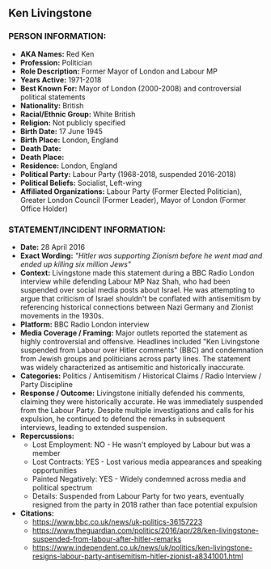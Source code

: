 ## Ken Livingstone

### PERSON INFORMATION:
- **AKA Names:** Red Ken
- **Profession:** Politician
- **Role Description:** Former Mayor of London and Labour MP
- **Years Active:** 1971-2018
- **Best Known For:** Mayor of London (2000-2008) and controversial political statements
- **Nationality:** British
- **Racial/Ethnic Group:** White British
- **Religion:** Not publicly specified
- **Birth Date:** 17 June 1945
- **Birth Place:** London, England
- **Death Date:** 
- **Death Place:** 
- **Residence:** London, England
- **Political Party:** Labour Party (1968-2018, suspended 2016-2018)
- **Political Beliefs:** Socialist, Left-wing
- **Affiliated Organizations:** Labour Party (Former Elected Politician), Greater London Council (Former Leader), Mayor of London (Former Office Holder)

### STATEMENT/INCIDENT INFORMATION:
- **Date:** 28 April 2016
- **Exact Wording:** *"Hitler was supporting Zionism before he went mad and ended up killing six million Jews"*
- **Context:** Livingstone made this statement during a BBC Radio London interview while defending Labour MP Naz Shah, who had been suspended over social media posts about Israel. He was attempting to argue that criticism of Israel shouldn't be conflated with antisemitism by referencing historical connections between Nazi Germany and Zionist movements in the 1930s.
- **Platform:** BBC Radio London interview
- **Media Coverage / Framing:** Major outlets reported the statement as highly controversial and offensive. Headlines included "Ken Livingstone suspended from Labour over Hitler comments" (BBC) and condemnation from Jewish groups and politicians across party lines. The statement was widely characterized as antisemitic and historically inaccurate.
- **Categories:** Politics / Antisemitism / Historical Claims / Radio Interview / Party Discipline
- **Response / Outcome:** Livingstone initially defended his comments, claiming they were historically accurate. He was immediately suspended from the Labour Party. Despite multiple investigations and calls for his expulsion, he continued to defend the remarks in subsequent interviews, leading to extended suspension.
- **Repercussions:**
  - Lost Employment: NO - He wasn't employed by Labour but was a member
  - Lost Contracts: YES - Lost various media appearances and speaking opportunities
  - Painted Negatively: YES - Widely condemned across media and political spectrum
  - Details: Suspended from Labour Party for two years, eventually resigned from the party in 2018 rather than face potential expulsion
- **Citations:** 
  - https://www.bbc.co.uk/news/uk-politics-36157223
  - https://www.theguardian.com/politics/2016/apr/28/ken-livingstone-suspended-from-labour-after-hitler-remarks
  - https://www.independent.co.uk/news/uk/politics/ken-livingstone-resigns-labour-party-antisemitism-hitler-zionist-a8341001.html